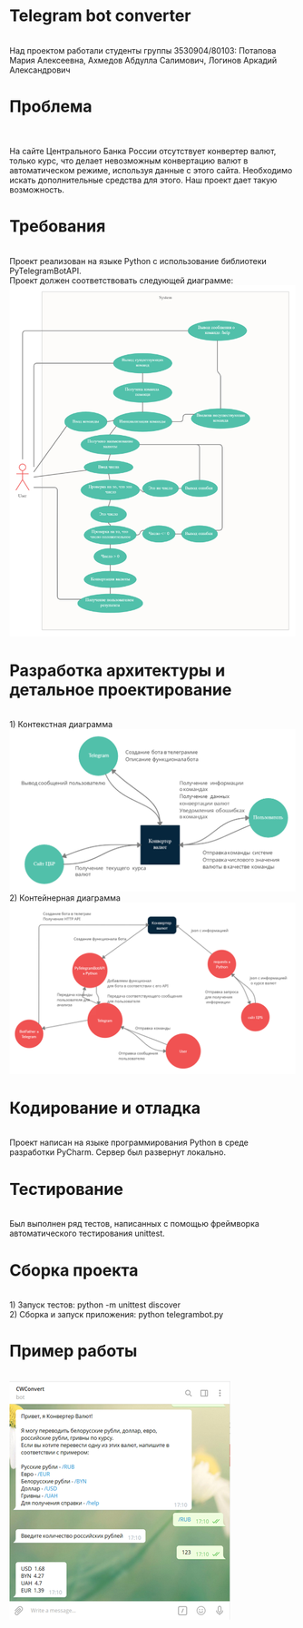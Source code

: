 # Telegram bot converter
<br /> Над проектом работали студенты группы 3530904/80103: Потапова Мария Алексеевна, Ахмедов Абдулла Салимович, Логинов Аркадий Александрович
# Проблема
<br />
<br /> На сайте Центрального Банка России отсутствует конвертер валют, только курс, что делает невозможным конвертацию валют в автоматическом режиме, используя данные с этого сайта. Необходимо искать дополнительные средства для этого. Наш проект дает такую возможность.

# Требования
<br /> Проект реализован на языке Python с использование библиотеки PyTelegramBotAPI.
<br />Проект должен соответствовать следующей диаграмме:
 ![Image alt](https://github.com/potapovamaria/telegram_convert/blob/master/convert/img/img1.png)

# Разработка архитектуры и детальное проектирование
<br />1)	Контекстная диаграмма
<br /> ![Image alt](https://github.com/potapovamaria/telegram_convert/blob/master/convert/img/img2.png)
<br />2)	Контейнерная диаграмма
<br /> ![Image alt](https://github.com/potapovamaria/telegram_convert/blob/master/convert/img/img3.png)

# Кодирование и отладка
<br />Проект написан на языке программирования Python в среде разработки PyCharm. Сервер был развернут локально.

# Тестирование 
<br />Был выполнен ряд тестов, написанных с помощью фреймворка автоматического тестирования unittest.

# Сборка проекта
<br />1)	Запуск тестов: python -m unittest discover
<br />2)	Сборка и запуск приложения: python telegrambot.py

# Пример работы
<br /> ![Image alt](https://github.com/potapovamaria/telegram_convert/blob/master/convert/img/img4.png)
